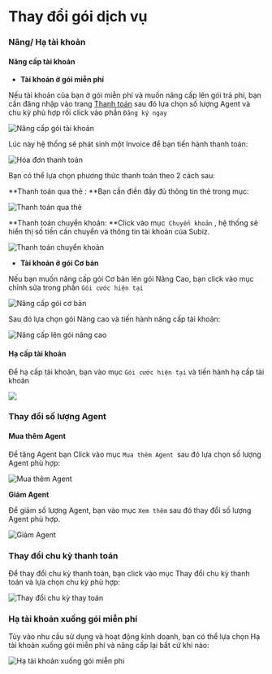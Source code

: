# Thay đổi gói dịch vụ

### Nâng/ Hạ tài khoản

#### Nâng cấp tài khoản

* **Tài khoản ở gói miễn phí**

Nếu tài khoản của bạn ở gói miễn phí và muốn nâng cấp lên gói trả phí, bạn cần đăng nhập vào trang [Thanh toán](https://app.subiz.com/payment-home) sau đó lựa chọn số lượng Agent và chu kỳ phù hợp rồi click vào phần `Đăng ký ngay`

![N&#xE2;ng c&#x1EA5;p g&#xF3;i t&#xE0;i kho&#x1EA3;n](../../.gitbook/assets/nang-cap-goi-tai-khoan.png)

Lúc này hệ thống sẽ phát sinh một Invoice để bạn tiến hành thanh toán:

![H&#xF3;a &#x111;&#x1A1;n thanh to&#xE1;n](../../.gitbook/assets/hoa-don-thanh-toan%20%281%29.png)

Bạn có thể lựa chọn phương thức thanh toán theo 2 cách sau:

**Thanh toán qua thẻ : **Bạn cần điền đầy đủ thông tin thẻ trong mục:

![Thanh to&#xE1;n qua th&#x1EBB;](../../.gitbook/assets/thanh-toan-qua-the.png)

**Thanh toán chuyển khoản: **Click vào mục` Chuyển khoản` , hệ thống sẽ hiển thị số tiền cần chuyển và thông tin tài khoản của Subiz.

![Thanh to&#xE1;n chuy&#x1EC3;n kho&#x1EA3;n](../../.gitbook/assets/thanh-toan-chuyen-khoan.png)

* **Tài khoản ở gói Cơ bản**

Nếu bạn muốn nâng cấp gói Cơ bản lên gói Nâng Cao,  bạn click vào mục chỉnh sửa trong phần `Gói cước hiện tại`

![N&#xE2;ng c&#x1EA5;p g&#xF3;i c&#x1A1; b&#x1EA3;n](../../.gitbook/assets/nang-cap-goi-co-ban.png)

Sau đó lựa chọn gói Nâng cao và tiến hành nâng cấp tài khoản:

![N&#xE2;ng c&#x1EA5;p l&#xEA;n g&#xF3;i n&#xE2;ng cao](../../.gitbook/assets/nang-cap-len-goi-nang-cao.png)

#### Hạ cấp tài khoản

Để hạ cấp tài khoản, bạn vào mục `Gói cước hiện tại` và tiến hành hạ cấp tài khoản

![](../../.gitbook/assets/ha-tai-khoan.png)

### Thay đổi số lượng Agent

#### Mua thêm Agent

Để tăng Agent bạn Click vào mục `Mua thêm Agent `sau đó lựa chọn số lượng Agent phù hợp:

![Mua th&#xEA;m Agent](../../.gitbook/assets/mua-them-agents.png)

**Giảm Agent**

Để giảm số lượng Agent, bạn vào mục `Xem thêm` sau đó thay đổi số lượng Agent phù hợp.

![Gi&#x1EA3;m Agent](../../.gitbook/assets/giam-agent.png)

### Thay đổi chu kỳ thanh toán

Để thay đổi chu kỳ thanh toán, bạn click vào mục Thay đổi chu kỳ thanh toán và lựa chọn chu kỳ phù hợp:

![Thay &#x111;&#x1ED5;i chu k&#x1EF3; thay to&#xE1;n](../../.gitbook/assets/thay-doi-chu-ky-thanh-toan.png)

### Hạ tài khoản xuống gói miễn phí

Tùy vào nhu cầu sử dụng và hoạt động kinh doanh, bạn có thể lựa chọn Hạ tài khoản xuống gói miễn phí và nâng cấp lại bất cứ khi nào:

![H&#x1EA1; t&#xE0;i kho&#x1EA3;n xu&#x1ED1;ng g&#xF3;i mi&#x1EC5;n ph&#xED;](../../.gitbook/assets/ha-tai-khoan-xuong-goi-mien-phi.png)




